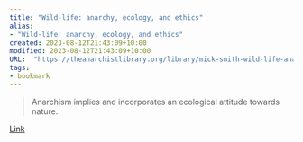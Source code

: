 ```yaml
---
title: "Wild-life: anarchy, ecology, and ethics"
alias:
- "Wild-life: anarchy, ecology, and ethics"
created: 2023-08-12T21:43:09+10:00
modified: 2023-08-12T21:43:09+10:00
URL:  "https://theanarchistlibrary.org/library/mick-smith-wild-life-anarchy-ecology-and-ethics?v=1672201947"
tags:
- bookmark
---
```


> Anarchism implies and incorporates an ecological attitude towards nature.

[Link](https://theanarchistlibrary.org/library/mick-smith-wild-life-anarchy-ecology-and-ethics?v=1672201947)